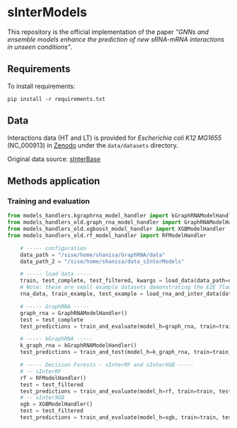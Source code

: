 # sInterModels
This repository is the official implementation of the paper 
*"GNNs and ensemble models enhance the prediction of new sRNA-mRNA interactions in unseen conditions"*.

## Requirements

To install requirements:

```setup
pip install -r requirements.txt
```

## Data

Interactions data (HT and LT) is provided for *Escherichia coli K12 MG1655* (NC_000913) in [Zenodo](https://zenodo.org/records/14030380)  under the `data/datasets` directory.

Original data source: [sInterBase](https://academic.oup.com/bioinformatics/article/39/4/btad172/7115836)

## Methods application

### Training and evaluation
```python
from models_handlers.kgraphrna_model_handler import kGraphRNAModelHandler
from models_handlers_old.graph_rna_model_handler import GraphRNAModelHandler
from models_handlers_old.xgboost_model_handler import XGBModelHandler
from models_handlers_old.rf_model_handler import RFModelHandler

    # ----- configuration
    data_path = "/sise/home/shanisa/GraphRNA/data"
    data_path_2 = "/sise/home/shanisa/data_sInterModels"

    # ----- load data -----
    train, test_complete, test_filtered, kwargs = load_data(data_path=data_path)
    # Note: these are small example datasets demonstrating the E2E flow
    rna_data, train_example, test_example = load_rna_and_inter_data(data_path=data_path_2)

    # ----- GraphRNA -----
    graph_rna = GraphRNAModelHandler()
    test = test_complete
    test_predictions = train_and_evaluate(model_h=graph_rna, train=train, test=test, **kwargs)

    # ----- kGraphRNA -----
    k_graph_rna = kGraphRNAModelHandler()
    test_predictions = train_and_test(model_h=k_graph_rna, train=train_example, test=test_example)

    # ----- Decision Forests - sInterRF and sInterXGB -----
    # -- sInterRF
    rf = RFModelHandler()
    test = test_filtered
    test_predictions = train_and_evaluate(model_h=rf, train=train, test=test, **kwargs)
    # -- sInterXGB
    xgb = XGBModelHandler()
    test = test_filtered
    test_predictions = train_and_evaluate(model_h=xgb, train=train, test=test, **kwargs)
